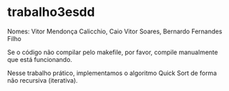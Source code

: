 # trabalho3esdd
Nomes: Vitor Mendonça Calicchio, Caio Vitor Soares, Bernardo Fernandes Filho

Se o código não compilar pelo makefile, por favor, compile manualmente que está funcionando.

Nesse trabalho prático, implementamos o algoritmo Quick Sort de forma não recursiva (iterativa).
